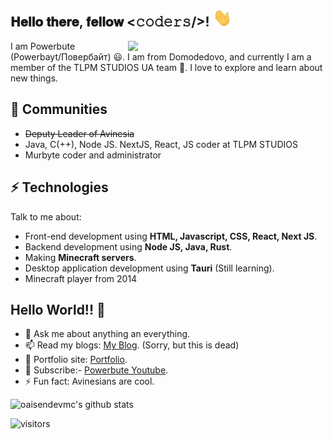 <h2> 𝐇𝐞𝐥𝐥𝐨 𝐭𝐡𝐞𝐫𝐞, 𝐟𝐞𝐥𝐥𝐨𝐰 <𝚌𝚘𝚍𝚎𝚛𝚜/>! <img src="https://raw.githubusercontent.com/ABSphreak/ABSphreak/master/gifs/Hi.gif" width="30px"></h2>

<img align='right' src='https://visage.surgeplay.com/full/512/8cc11508992e40518fea70cf7e877d70' width='316"'>

I am Powerbute (Powerbayt/Повербайт) 😃. I am from Domodedovo, and currently I am a member of the TLPM STUDIOS UA team 🏫. I love to explore and learn about new things.
## 👯 Communities
* ~~Deputy Leader of Avinesia~~
* Java, C(++), Node JS. NextJS, React, JS coder at TLPM STUDIOS
* Murbyte coder and administrator
## ⚡ Technologies
Talk to me about:
- Front-end development using **HTML, Javascript, CSS, React, Next JS**.
- Backend development using **Node JS, Java, Rust**.
- Making **Minecraft servers**.
- Desktop application development using **Tauri** (Still learning).
- Minecraft player from 2014
## Hello World!! 🤔
- 💬 Ask me about anything an everything.
- 📫 Read my blogs: [My Blog](https://powerbute.murbyte.space). (Sorry, but this is dead)
- 🎯 Portfolio site: [Portfolio](https://powerbute.carrd.co).
- 🔔 Subscribe:- [Powerbute Youtube](https://www.youtube.com/@powerbute).
- ⚡ Fun fact: Avinesians are cool.

![oaisendevmc's github stats](https://github-readme-stats.vercel.app/api?username=paisendevmc&hide=["issues"]&show_icons=true)

![visitors](https://visitor-badge.glitch.me/badge?page_id=paisendevmc.paisendevmc)

